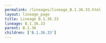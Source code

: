 ```yaml
---
permalink: /lineages/lineage_B.1.36.33.html
layout: lineage_page
title: Lineage B.1.36.33
lineage: B.1.36.33
parent: B.1.36
children: ['B.1.36.33']
---
```

